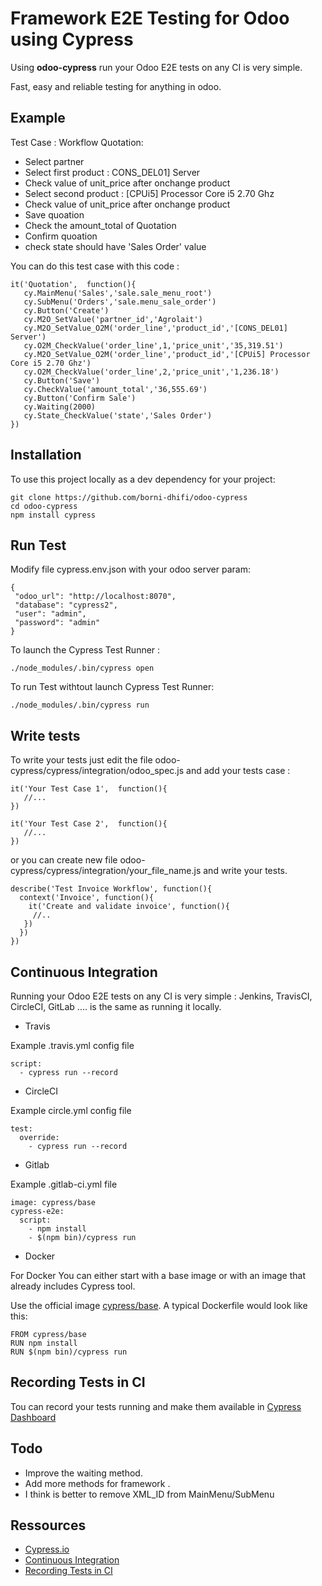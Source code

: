 
Framework E2E Testing for Odoo using Cypress
=============================================


Using **odoo-cypress**  run your Odoo E2E tests on any CI is very simple. 

Fast, easy and reliable testing for anything in odoo.


Example
-------

Test Case : Workflow Quotation:

- Select partner
- Select first product : CONS_DEL01] Server
- Check value of unit_price after onchange product 
- Select second product : [CPUi5] Processor Core i5 2.70 Ghz
- Check value of unit_price after onchange product 
- Save quoation
- Check the amount_total of Quotation 
- Confirm quoation
- check state should have  'Sales Order' value

You can do this test case with this code : 
 
    it('Quotation',  function(){
       cy.MainMenu('Sales','sale.sale_menu_root')
       cy.SubMenu('Orders','sale.menu_sale_order')
       cy.Button('Create')
       cy.M2O_SetValue('partner_id','Agrolait')
       cy.M2O_SetValue_O2M('order_line','product_id','[CONS_DEL01] Server')
       cy.O2M_CheckValue('order_line',1,'price_unit','35,319.51')
       cy.M2O_SetValue_O2M('order_line','product_id','[CPUi5] Processor Core i5 2.70 Ghz')
       cy.O2M_CheckValue('order_line',2,'price_unit','1,236.18')
       cy.Button('Save')
       cy.CheckValue('amount_total','36,555.69')
       cy.Button('Confirm Sale')
       cy.Waiting(2000)
       cy.State_CheckValue('state','Sales Order')
    })



Installation
------------

To use this project locally as a dev dependency for your project: 

    git clone https://github.com/borni-dhifi/odoo-cypress
    cd odoo-cypress
    npm install cypress


Run Test 
--------

Modify file cypress.env.json with your odoo server param:

    {
     "odoo_url": "http://localhost:8070",
     "database": "cypress2",
     "user": "admin",
     "password": "admin"
    }

To launch the Cypress Test Runner : 

    ./node_modules/.bin/cypress open

To run Test withtout launch Cypress Test Runner: 

    ./node_modules/.bin/cypress run

Write tests 
-----------

To write your tests just edit the file  odoo-cypress/cypress/integration/odoo_spec.js and add your tests case : 

    it('Your Test Case 1',  function(){ 
       //...
    }) 
    
    it('Your Test Case 2',  function(){ 
       //...
    }) 
    
or you can create new file odoo-cypress/cypress/integration/your_file_name.js and write your tests.

    describe('Test Invoice Workflow', function(){
      context('Invoice', function(){ 
        it('Create and validate invoice', function(){ 
         //..
       })
      })
    })

Continuous Integration
-----------------------

Running your Odoo E2E tests on any CI is very simple : Jenkins, TravisCI, CircleCI, GitLab .... is the same as running it locally.

- Travis

Example .travis.yml config file

    script:
      - cypress run --record

- CircleCI

Example circle.yml config file

    test:
      override:
        - cypress run --record

- Gitlab 

Example .gitlab-ci.yml file

    image: cypress/base
    cypress-e2e:
      script:
        - npm install
        - $(npm bin)/cypress run
      
      
- Docker

For Docker You can either start with a base image or with an image that already includes Cypress tool.

Use the official image <a href="https://hub.docker.com/r/cypress/base/">cypress/base</a>. A typical Dockerfile would look like this:

    FROM cypress/base
    RUN npm install
    RUN $(npm bin)/cypress run
  

Recording Tests in CI
----------------------


Tou can record your tests running and make them available in <a href="https://on.cypress.io/dashboard">Cypress Dashboard</a>


Todo
----

- Improve the waiting method.
- Add more methods for framework .
- I think is better to remove XML_ID from MainMenu/SubMenu

Ressources
------------

- <a href="https://www.cypress.io">Cypress.io</a>
- <a href="https://docs.cypress.io/guides/guides/continuous-integration.html">Continuous Integration</a>
- <a href="https://docs.cypress.io/guides/guides/continuous-integration.html#Recording-Tests-in-CI">Recording Tests in CI</a>




